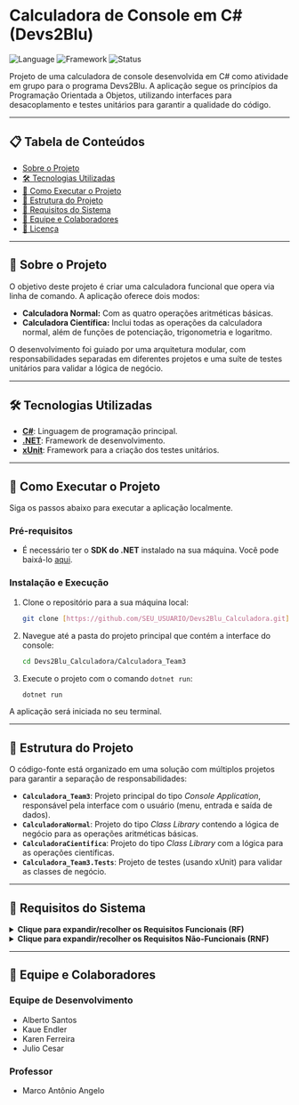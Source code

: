 # Calculadora de Console em C# (Devs2Blu)

![Language](https://img.shields.io/badge/Linguagem-C%23-blueviolet)
![Framework](https://img.shields.io/badge/Framework-.NET-blue)
![Status](https://img.shields.io/badge/Status-Concluido-brightgreen)

Projeto de uma calculadora de console desenvolvida em C# como atividade em grupo para o programa Devs2Blu. A aplicação segue os princípios da Programação Orientada a Objetos, utilizando interfaces para desacoplamento e testes unitários para garantir a qualidade do código.

---

## 📋 Tabela de Conteúdos

* [Sobre o Projeto](#-sobre-o-projeto)
* [🛠️ Tecnologias Utilizadas](#️-tecnologias-utilizadas)
* [🚀 Como Executar o Projeto](#-como-executar-o-projeto)
* [📂 Estrutura do Projeto](#-estrutura-do-projeto)
* [📝 Requisitos do Sistema](#-requisitos-do-sistema)
* [👥 Equipe e Colaboradores](#-equipe-e-colaboradores)
* [📄 Licença](#-licença)

---

## 📖 Sobre o Projeto

O objetivo deste projeto é criar uma calculadora funcional que opera via linha de comando. A aplicação oferece dois modos:

* **Calculadora Normal:** Com as quatro operações aritméticas básicas.
* **Calculadora Científica:** Inclui todas as operações da calculadora normal, além de funções de potenciação, trigonometria e logaritmo.

O desenvolvimento foi guiado por uma arquitetura modular, com responsabilidades separadas em diferentes projetos e uma suíte de testes unitários para validar a lógica de negócio.

---

## 🛠️ Tecnologias Utilizadas

* [**C#**](https://docs.microsoft.com/pt-br/dotnet/csharp/): Linguagem de programação principal.
* [**.NET**](https://dotnet.microsoft.com/): Framework de desenvolvimento.
* [**xUnit**](https://xunit.net/): Framework para a criação dos testes unitários.

---

## 🚀 Como Executar o Projeto

Siga os passos abaixo para executar a aplicação localmente.

### Pré-requisitos

* É necessário ter o **SDK do .NET** instalado na sua máquina. Você pode baixá-lo [aqui](https://dotnet.microsoft.com/download).

### Instalação e Execução

1.  Clone o repositório para a sua máquina local:
    ```sh
    git clone [https://github.com/SEU_USUARIO/Devs2Blu_Calculadora.git](https://github.com/SEU_USUARIO/Devs2Blu_Calculadora.git](https://github.com/AlbertoJPS/Devs2Blu_Calculadora.git)
    ```
2.  Navegue até a pasta do projeto principal que contém a interface do console:
    ```sh
    cd Devs2Blu_Calculadora/Calculadora_Team3
    ```
3.  Execute o projeto com o comando `dotnet run`:
    ```sh
    dotnet run
    ```
A aplicação será iniciada no seu terminal.

---

## 📂 Estrutura do Projeto

O código-fonte está organizado em uma solução com múltiplos projetos para garantir a separação de responsabilidades:

* **`Calculadora_Team3`**: Projeto principal do tipo *Console Application*, responsável pela interface com o usuário (menu, entrada e saída de dados).
* **`CalculadoraNormal`**: Projeto do tipo *Class Library* contendo a lógica de negócio para as operações aritméticas básicas.
* **`CalculadoraCientifica`**: Projeto do tipo *Class Library* com a lógica para as operações científicas.
* **`Calculadora_Team3.Tests`**: Projeto de testes (usando xUnit) para validar as classes de negócio.

---

## 📝 Requisitos do Sistema

<details>
<summary><strong>Clique para expandir/recolher os Requisitos Funcionais (RF)</strong></summary>

### Requisitos Funcionais (RF)
*Os Requisitos Funcionais descrevem **o que o sistema deve fazer**. São as funcionalidades e comportamentos específicos que o usuário espera da aplicação.*

#### RF - Núcleo do Sistema e Navegação
- **RF01:** O sistema deve exibir um menu principal para que o usuário possa escolher entre "Calculadora Normal" e "Calculadora Científica".
- **RF02:** O sistema deve permitir que o usuário encerre a aplicação de forma controlada através de uma opção no menu (ex: 'S' para Sair).
- **RF03:** O sistema deve manter o menu ativo, retornando a ele após a conclusão de uma operação, até que o usuário escolha sair.

#### RF - Funcionalidades da Calculadora Normal
- **RF04:** O sistema deve ser capaz de somar dois números de ponto flutuante.
- **RF05:** O sistema deve ser capaz de subtrair dois números de ponto flutuante.
- **RF06:** O sistema deve ser capaz de multiplicar dois números de ponto flutuante.
- **RF07:** O sistema deve ser capaz de dividir dois números de ponto flutuante.
- **RF08:** O sistema deve tratar especificamente a divisão por zero, exibindo uma mensagem de erro clara ao usuário e impedindo que a operação cause uma falha no programa.

#### RF - Funcionalidades da Calculadora Científica
- **RF09:** A Calculadora Científica deve possuir todas as funcionalidades da Calculadora Normal.
- **RF10:** O sistema deve ser capaz de calcular a potência de um número base elevado a um expoente.
- **RF11:** O sistema deve ser capaz de calcular o seno de um ângulo.
- **RF12:** O sistema deve ser capaz de calcular o cosseno de um ângulo.
- **RF13:** O sistema deve ser capaz de calcular a tangente de um ângulo.
- **RF14:** O sistema deve ser capaz de calcular o logaritmo na base 10 de um número.

#### RF - Interação e Validação de Dados
- **RF15:** O sistema deve solicitar ao usuário os números necessários para cada operação.
- **RF16:** O sistema deve exibir o resultado de cada operação de forma clara para o usuário.
- **RF17:** O sistema deve validar as entradas numéricas do usuário, exibindo uma mensagem de erro caso o valor digitado não seja um número válido (ex: digitar "abc").

</details>

<details>
<summary><strong>Clique para expandir/recolher os Requisitos Não-Funcionais (RNF)</strong></summary>

### Requisitos Não-Funcionais (RNF)
*Os Requisitos Não-Funcionais descrevem **como o sistema deve ser**. Eles definem as qualidades, restrições e características gerais do sistema, como desempenho, usabilidade e tecnologia.*

#### RNF - Tecnologia e Plataforma
- **RNF01:** O sistema deve ser desenvolvido utilizando a linguagem C# e o ecossistema .NET.
- **RNF02:** A aplicação deve ser executada em uma interface de linha de comando (console).

#### RNF - Arquitetura e Qualidade de Código
- **RNF03:** O código deve seguir os princípios da Programação Orientada a Objetos (OOP).
- **RNF04:** A arquitetura deve prever o uso de interfaces para desacoplar a implementação das operações, facilitando a manutenção e a extensibilidade.
- **RNF05:** O código-fonte deve ser organizado em projetos distintos para separar responsabilidades.
- **RNF06 (Manutenibilidade):** O código deve ser legível, bem comentado e seguir as convenções de nomenclatura do C#, facilitando futuras modificações.

#### RNF - Testabilidade
- **RNF07:** A lógica de negócio (os cálculos) deve ser coberta por testes unitários automatizados.
- **RNF08:** A estrutura do código deve ser projetada para ser facilmente testável, com baixo acoplamento entre as classes.

#### RNF - Usabilidade e Experiência do Usuário
- **RNF09:** As instruções no menu e as solicitações de dados devem ser claras e intuitivas para o usuário.
- **RNF10:** As mensagens de erro devem ser amigáveis e informativas.

#### RNF - Confiabilidade e Desempenho
- **RNF11 (Precisão):** Os cálculos devem utilizar tipos de dados de ponto flutuante com precisão dupla (`double`).
- **RNF12 (Robustez):** A aplicação não deve encerrar de forma inesperada ("crashar") devido a entradas inválidas do usuário.
- **RNF13 (Desempenho):** O tempo de resposta para qualquer cálculo deve ser percebido pelo usuário como instantâneo.

#### RNF - Portabilidade
- **RNF14:** A aplicação deve ser compatível e executável em qualquer sistema operacional que suporte o runtime do .NET.

</details>

---

## 👥 Equipe e Colaboradores

### Equipe de Desenvolvimento
* Alberto Santos
* Kaue Endler
* Karen Ferreira
* Julio Cesar

### Professor
* Marco Antônio Angelo
